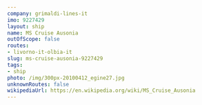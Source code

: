 ```yaml
---
company: grimaldi-lines-it
imo: 9227429
layout: ship
name: MS Cruise Ausonia
outOfScope: false
routes:
- livorno-it-olbia-it
slug: ms-cruise-ausonia-9227429
tags:
- ship
photo: /img/300px-20100412_egine27.jpg
unknownRoutes: false
wikipediaUrl: https://en.wikipedia.org/wiki/MS_Cruise_Ausonia
---
```

